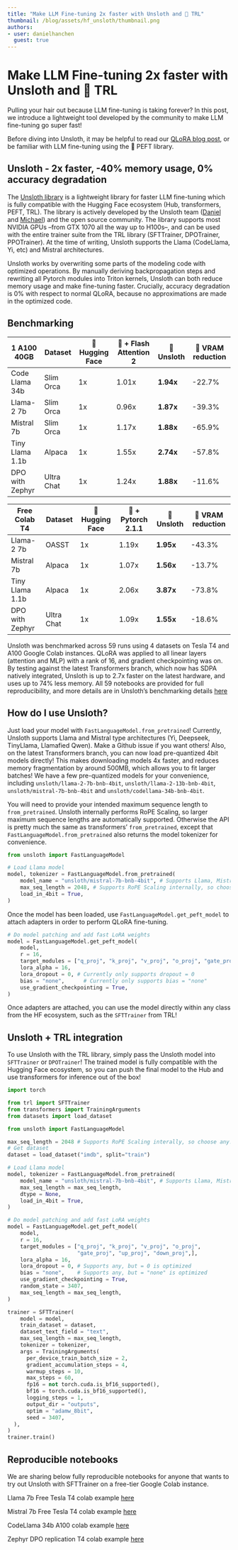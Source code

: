 ```yaml
---
title: "Make LLM Fine-tuning 2x faster with Unsloth and 🤗 TRL"
thumbnail: /blog/assets/hf_unsloth/thumbnail.png
authors:
- user: danielhanchen
  guest: true
---
```


# Make LLM Fine-tuning 2x faster with Unsloth and 🤗 TRL

Pulling your hair out because LLM fine-tuning is taking forever? In this post, we introduce a lightweight tool developed by the community to make LLM fine-tuning go super fast!

Before diving into Unsloth, it may be helpful to read our [QLoRA blog post](https://huggingface.co/blog/4bit-transformers-bitsandbytes), or be familiar with LLM fine-tuning using the 🤗 PEFT library.

## Unsloth - 2x faster, -40% memory usage, 0% accuracy degradation

The [Unsloth library](https://github.com/unslothai/unsloth) is a lightweight library for faster LLM fine-tuning which is fully compatible with the Hugging Face ecosystem (Hub, transformers, PEFT, TRL). The library is actively developed by the Unsloth team ([Daniel](https://huggingface.co/danielhanchen) and [Michael](https://github.com/shimmyshimmer)) and the open source community. The library supports most NVIDIA GPUs –from GTX 1070 all the way up to H100s–, and can be used with the entire trainer suite from the TRL library (SFTTrainer, DPOTrainer, PPOTrainer). At the time of writing, Unsloth supports the Llama (CodeLlama, Yi, etc) and Mistral architectures.

Unsloth works by overwriting some parts of the modeling code with optimized operations. By manually deriving backpropagation steps and rewriting all Pytorch modules into Triton kernels, Unsloth can both reduce memory usage and make fine-tuning faster. Crucially, accuracy degradation is 0% with respect to normal QLoRA, because no approximations are made in the optimized code.

## Benchmarking

| 1 A100 40GB     | Dataset   | 🤗 Hugging Face | 🤗 + Flash Attention 2 | 🦥 Unsloth     | 🦥 VRAM reduction |
|-----------------|-----------|------------------|------------------------|-----------------|-------------------|
| Code Llama 34b  | Slim Orca | 1x               | 1.01x                  | **1.94x**       | -22.7%            |
| Llama-2 7b      | Slim Orca | 1x               | 0.96x                  | **1.87x**       | -39.3%            |
| Mistral 7b      | Slim Orca | 1x               | 1.17x                  | **1.88x**       | -65.9%            |
| Tiny Llama 1.1b | Alpaca    | 1x               | 1.55x                  | **2.74x**       | -57.8%            |
| DPO with Zephyr | Ultra Chat| 1x               | 1.24x                  | **1.88x**       | -11.6%            |

| Free Colab T4   | Dataset   | 🤗 Hugging Face | 🤗 + Pytorch 2.1.1     | 🦥 Unsloth     | 🦥 VRAM reduction |
|-----------------|-----------|------------------|------------------------|-----------------|-------------------|
| Llama-2 7b      | OASST     | 1x               | 1.19x                  | **1.95x**       | -43.3%            |
| Mistral 7b      | Alpaca    | 1x               | 1.07x                  | **1.56x**       | -13.7%            |
| Tiny Llama 1.1b | Alpaca    | 1x               | 2.06x                  | **3.87x**       | -73.8%            |
| DPO with Zephyr | Ultra Chat| 1x               | 1.09x                  | **1.55x**       | -18.6%            |

Unsloth was benchmarked across 59 runs using 4 datasets on Tesla T4 and A100 Google Colab instances. QLoRA was applied to all linear layers (attention and MLP) with a rank of 16, and gradient checkpointing was on. By testing against the latest Transformers branch, which now has SDPA natively integrated, Unsloth is up to 2.7x faster on the latest hardware, and uses up to 74% less memory. All 59 notebooks are provided for full reproducibility, and more details are in Unsloth’s benchmarking details [here](https://unsloth.ai/blog/mistral-benchmark)

## How do I use Unsloth?

Just load your model with `FastLanguageModel.from_pretrained`! Currently, Unsloth supports Llama and Mistral type architectures (Yi, Deepseek, TinyLlama, Llamafied Qwen). Make a Github issue if you want others! Also, on the latest Transformers branch, you can now load pre-quantized 4bit models directly! This makes downloading models 4x faster, and reduces memory fragmentation by around 500MB, which allows you to fit larger batches! We have a few pre-quantized models for your convenience, including `unsloth/llama-2-7b-bnb-4bit`, `unsloth/llama-2-13b-bnb-4bit`, `unsloth/mistral-7b-bnb-4bit` and `unsloth/codellama-34b-bnb-4bit`.

You will need to provide your intended maximum sequence length to `from_pretrained`. Unsloth internally performs RoPE Scaling, so larger maximum sequence lengths are automatically supported. Otherwise the API is pretty much the same as transformers’ `from_pretrained`, except that `FastLanguageModel.from_pretrained` also returns the model tokenizer for convenience.

```python
from unsloth import FastLanguageModel

# Load Llama model
model, tokenizer = FastLanguageModel.from_pretrained(
    model_name = "unsloth/mistral-7b-bnb-4bit", # Supports Llama, Mistral - replace this!
    max_seq_length = 2048, # Supports RoPE Scaling internally, so choose any!
    load_in_4bit = True,
)
```

Once the model has been loaded, use `FastLanguageModel.get_peft_model` to attach adapters in order to perform QLoRA fine-tuning.

```python
# Do model patching and add fast LoRA weights
model = FastLanguageModel.get_peft_model(
    model,
    r = 16,
    target_modules = ["q_proj", "k_proj", "v_proj", "o_proj", "gate_proj", "up_proj", "down_proj"],
    lora_alpha = 16,
    lora_dropout = 0, # Currently only supports dropout = 0
    bias = "none",      # Currently only supports bias = "none"
    use_gradient_checkpointing = True,
)
```

Once adapters are attached, you can use the model directly within any class from the HF ecosystem, such as the `SFTTrainer` from TRL!

## Unsloth + TRL integration

To use Unsloth with the TRL library, simply pass the Unsloth model into `SFTTrainer` or `DPOTrainer`! The trained model is fully compatible with the Hugging Face ecosystem, so you can push the final model to the Hub and use transformers for inference out of the box!

```python
import torch

from trl import SFTTrainer
from transformers import TrainingArguments
from datasets import load_dataset

from unsloth import FastLanguageModel

max_seq_length = 2048 # Supports RoPE Scaling interally, so choose any!
# Get dataset
dataset = load_dataset("imdb", split="train")

# Load Llama model
model, tokenizer = FastLanguageModel.from_pretrained(
    model_name = "unsloth/mistral-7b-bnb-4bit", # Supports Llama, Mistral - replace this!
    max_seq_length = max_seq_length,
    dtype = None,
    load_in_4bit = True,
)

# Do model patching and add fast LoRA weights
model = FastLanguageModel.get_peft_model(
    model,
    r = 16,
    target_modules = ["q_proj", "k_proj", "v_proj", "o_proj",
                      "gate_proj", "up_proj", "down_proj",],
    lora_alpha = 16,
    lora_dropout = 0, # Supports any, but = 0 is optimized
    bias = "none",    # Supports any, but = "none" is optimized
    use_gradient_checkpointing = True,
    random_state = 3407,
    max_seq_length = max_seq_length,
)

trainer = SFTTrainer(
    model = model,
    train_dataset = dataset,
    dataset_text_field = "text",
    max_seq_length = max_seq_length,
    tokenizer = tokenizer,
    args = TrainingArguments(
      per_device_train_batch_size = 2,
      gradient_accumulation_steps = 4,
      warmup_steps = 10,
      max_steps = 60,
      fp16 = not torch.cuda.is_bf16_supported(),
      bf16 = torch.cuda.is_bf16_supported(),
      logging_steps = 1,
      output_dir = "outputs",
      optim = "adamw_8bit",
      seed = 3407,
  ),
)
trainer.train()
```

## Reproducible notebooks

We are sharing below fully reproducible notebooks for anyone that wants to try out Unsloth with SFTTrainer on a free-tier Google Colab instance.

Llama 7b Free Tesla T4 colab example [here](https://huggingface.co/datasets/unsloth/notebooks/blob/main/Alpaca_%2B_Llama_7b_full_example.ipynb)

Mistral 7b Free Tesla T4 colab example [here](https://huggingface.co/datasets/unsloth/notebooks/blob/main/Alpaca_%2B_Mistral_7b_full_example.ipynb)

CodeLlama 34b A100 colab example [here](https://huggingface.co/datasets/unsloth/notebooks/blob/main/Alpaca_%2B_Codellama_34b_full_example.ipynb)

Zephyr DPO replication T4 colab example [here](https://huggingface.co/datasets/unsloth/notebooks/blob/main/DPO_Zephyr_Unsloth_Example.ipynb)
